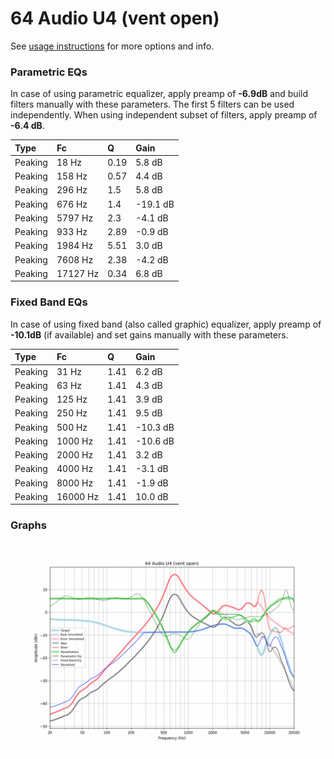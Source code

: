 # 64 Audio U4 (vent open)
See [usage instructions](https://github.com/jaakkopasanen/AutoEq#usage) for more options and info.

### Parametric EQs
In case of using parametric equalizer, apply preamp of **-6.9dB** and build filters manually
with these parameters. The first 5 filters can be used independently.
When using independent subset of filters, apply preamp of **-6.4 dB**.

| Type    | Fc       |    Q | Gain     |
|:--------|:---------|:-----|:---------|
| Peaking | 18 Hz    | 0.19 | 5.8 dB   |
| Peaking | 158 Hz   | 0.57 | 4.4 dB   |
| Peaking | 296 Hz   | 1.5  | 5.8 dB   |
| Peaking | 676 Hz   | 1.4  | -19.1 dB |
| Peaking | 5797 Hz  | 2.3  | -4.1 dB  |
| Peaking | 933 Hz   | 2.89 | -0.9 dB  |
| Peaking | 1984 Hz  | 5.51 | 3.0 dB   |
| Peaking | 7608 Hz  | 2.38 | -4.2 dB  |
| Peaking | 17127 Hz | 0.34 | 6.8 dB   |

### Fixed Band EQs
In case of using fixed band (also called graphic) equalizer, apply preamp of **-10.1dB**
(if available) and set gains manually with these parameters.

| Type    | Fc       |    Q | Gain     |
|:--------|:---------|:-----|:---------|
| Peaking | 31 Hz    | 1.41 | 6.2 dB   |
| Peaking | 63 Hz    | 1.41 | 4.3 dB   |
| Peaking | 125 Hz   | 1.41 | 3.9 dB   |
| Peaking | 250 Hz   | 1.41 | 9.5 dB   |
| Peaking | 500 Hz   | 1.41 | -10.3 dB |
| Peaking | 1000 Hz  | 1.41 | -10.6 dB |
| Peaking | 2000 Hz  | 1.41 | 3.2 dB   |
| Peaking | 4000 Hz  | 1.41 | -3.1 dB  |
| Peaking | 8000 Hz  | 1.41 | -1.9 dB  |
| Peaking | 16000 Hz | 1.41 | 10.0 dB  |

### Graphs
![](./64%20Audio%20U4%20(vent%20open).png)